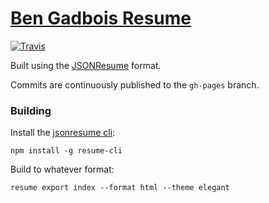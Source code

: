 # [Ben Gadbois Resume](https://bengadbois.github.io/resume/)

[![Travis](https://img.shields.io/travis/bengadbois/resume.svg?style=flat-square)](https://travis-ci.org/bengadbois/resume)

Built using the [JSONResume](https://jsonresume.org/) format.

Commits are continuously published to the ```gh-pages``` branch.

### Building

Install the [jsonresume cli](https://github.com/jsonresume/resume-cli):
```
npm install -g resume-cli
```

Build to whatever format:
```
resume export index --format html --theme elegant
```
